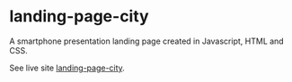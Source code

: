 # landing-page-city
 A smartphone presentation landing page created in Javascript, HTML and CSS.

See live site [landing-page-city](https://landing-page-city.netlify.app/).
